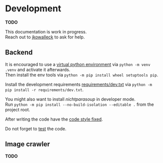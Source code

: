 # Development

**TODO**

This documentation is work in progress.   
Reach out to [jkowalleck](https://github.com/jkowalleck) to ask for help.


## Backend

It is encouraged to use a [virtual python environment](https://docs.python.org/3/library/venv.html)
via `python -m venv .venv` and activate it afterwards.  
Then install the env tools via `python -m pip install wheel setuptools pip`.

Install the development requirements [requirements/dev.txt](../../requirements/dev.txt) 
via `python -m pip install -r requirements/dev.txt`.

You might also want to install _nichtparasoup_ in developer mode.  
Run `python -m pip install --no-build-isolation --editable .` from the project root.

After writing the code have the [code style fixed](style.md).

Do not forget to [test](testing.md) the code.

## Image crawler

**TODO**
